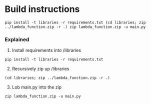 # Build instructions

`pip install -t libraries -r requirements.txt
(cd libraries; zip ../lambda_function.zip -r .)
zip lambda_function.zip -u main.py`

### Explained

1. Install requirements into /libraries

`pip install -t libraries -r requirements.txt`

2. Recursively zip up /libraries

`(cd libraries; zip ../lambda_function.zip -r .)`

3. Lob main.py into the zip

`zip lambda_function.zip -u main.py`

